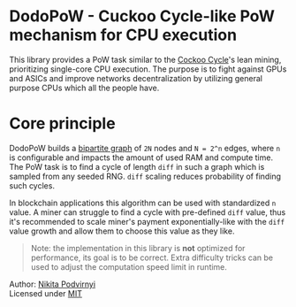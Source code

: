 # DodoPoW - Cuckoo Cycle-like PoW mechanism for CPU execution

This library provides a PoW task similar to the
[Cockoo Cycle](https://github.com/tromp/cuckoo)'s lean mining, prioritizing
single-core CPU execution. The purpose is to fight against GPUs and ASICs and
improve networks decentralization by utilizing general purpose CPUs which all
the people have.

# Core principle

DodoPoW builds a [bipartite graph](https://en.wikipedia.org/wiki/Bipartite_graph)
of `2N` nodes and `N = 2^n` edges, where `n` is configurable and impacts the
amount of used RAM and compute time. The PoW task is to find a cycle of length
`diff` in such a graph which is sampled from any seeded RNG. `diff` scaling
reduces probability of finding such cycles.

In blockchain applications this algorithm can be used with standardized `n`
value. A miner can struggle to find a cycle with pre-defined `diff` value, thus
it's recommended to scale miner's payment exponentially-like with the `diff`
value growth and allow them to choose this value as they like.

> Note: the implementation in this library is **not** optimized for performance,
> its goal is to be correct. Extra difficulty tricks can be used to adjust
> the computation speed limit in runtime.

Author: [Nikita Podvirnyi](https://github.com/krypt0nn)\
Licensed under [MIT](LICENSE)
